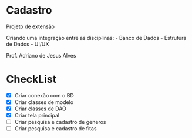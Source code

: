 # Cadastro

Projeto de extensão

Criando uma integração entre as disciplinas:
	- Banco de Dados
	- Estrutura de Dados
	- UI/UX

Prof. Adriano de Jesus Alves

# CheckList
- [x] Criar conexão com o BD
- [x] Criar classes de modelo
- [x] Criar classes de DAO
- [x] Criar tela principal
- [ ] Criar pesquisa e cadastro de generos
- [ ] Criar pesquisa e cadastro de fitas